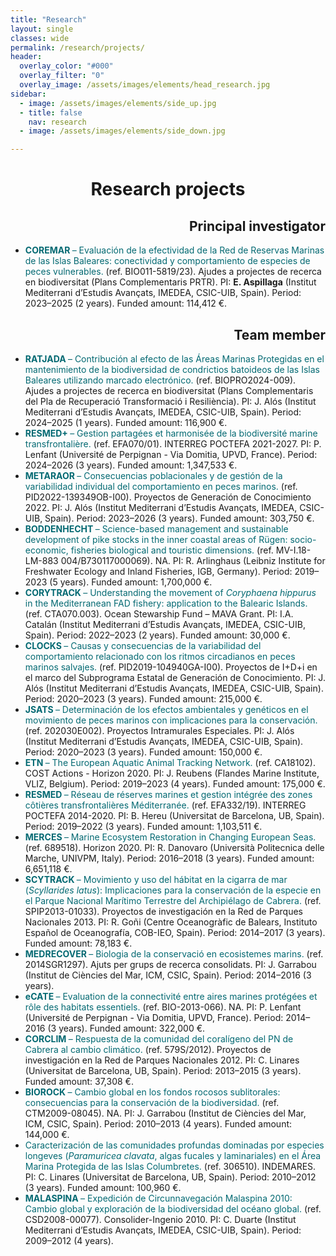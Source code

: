 ```yaml
---
title: "Research"
layout: single
classes: wide
permalink: /research/projects/
header:
  overlay_color: "#000"
  overlay_filter: "0"
  overlay_image: /assets/images/elements/head_research.jpg
sidebar:
  - image: /assets/images/elements/side_up.jpg
  - title: false
    nav: research
  - image: /assets/images/elements/side_down.jpg

---
```


<h1 align=center>Research projects</h1>

<ul>
    <h2 align=right>Principal investigator</h2>
    <li><span style='color:#036972'><b> COREMAR </b>– Evaluación de la efectividad de la Red de Reservas Marinas de las Islas Baleares: conectividad y comportamiento de especies de peces vulnerables. </span>(ref. BIO011-5819/23). Ajudes a projectes de recerca en biodiversitat (Plans Complementaris PRTR). PI: <b>E. Aspillaga</b> (Institut Mediterrani d’Estudis Avançats, IMEDEA, CSIC-UIB, Spain). Period: 2023–2025 (2 years). Funded amount: 114,412 €.</li>
    <h2 align=right>Team member</h2>
    <li><span style='color:#036972'><b> RATJADA </b>– Contribución al efecto de las Áreas Marinas Protegidas en el mantenimiento de la biodiversidad de condrictios batoideos de las Islas Baleares utilizando marcado electrónico. </span>(ref. BIOPRO2024-009). Ajudes a projectes de recerca en biodiversitat (Plans Complementaris del Pla de Recuperació Transformació i Resiliència). PI: J. Alós (Institut Mediterrani d’Estudis Avançats, IMEDEA, CSIC-UIB, Spain). Period: 2024–2025 (1 years). Funded amount: 116,900 €.</li>
    <li><span style='color:#036972'><b> RESMED+ </b>– Gestion partagées et harmonisée de la biodiversité marine transfrontalière. </span>(ref. EFA070/01). INTERREG POCTEFA 2021-2027. PI: P. Lenfant (Université de Perpignan - Via Domitia, UPVD, France). Period: 2024–2026 (3 years). Funded amount: 1,347,533 €.</li>
    <li><span style='color:#036972'><b> METARAOR </b>– Consecuencias poblacionales y de gestión de la variabilidad individual del comportamiento en peces marinos. </span>(ref. PID2022-139349OB-I00). Proyectos de Generación de Conocimiento 2022. PI: J. Alós (Institut Mediterrani d’Estudis Avançats, IMEDEA, CSIC-UIB, Spain). Period: 2023–2026 (3 years). Funded amount: 303,750 €.</li>
    <li><span style='color:#036972'><b> BODDENHECHT </b>– Science-based management and sustainable development of pike stocks in the inner coastal areas of Rügen: socio-economic, fisheries biological and touristic dimensions. </span>(ref. MV-I.18-LM-883 004/B730117000069). NA. PI: R. Arlinghaus (Leibniz Institute for Freshwater Ecology and Inland Fisheries, IGB, Germany). Period: 2019–2023 (5 years). Funded amount: 1,700,000 €.</li>
    <li><span style='color:#036972'><b> CORYTRACK </b>– Understanding the movement of <i>Coryphaena hippurus</i> in the Mediterranean FAD fishery: application to the Balearic Islands. </span>(ref. CTA070.003). Ocean Stewarship Fund – MAVA Grant. PI: I.A. Catalán (Institut Mediterrani d’Estudis Avançats, IMEDEA, CSIC-UIB, Spain). Period: 2022–2023 (2 years). Funded amount: 30,000 €.</li>
    <li><span style='color:#036972'><b> CLOCKS </b>– Causas y consecuencias de la variabilidad del comportamiento relacionado con los ritmos circadianos en peces marinos salvajes. </span>(ref. PID2019-104940GA-I00). Proyectos de I+D+i en el marco del Subprograma Estatal de Generación de Conocimiento. PI: J. Alós (Institut Mediterrani d’Estudis Avançats, IMEDEA, CSIC-UIB, Spain). Period: 2020–2023 (3 years). Funded amount: 215,000 €.</li>
    <li><span style='color:#036972'><b> JSATS </b>– Determinación de los efectos ambientales y genéticos en el movimiento de peces marinos con implicaciones para la conservación. </span>(ref. 202030E002). Proyectos Intramurales Especiales. PI: J. Alós (Institut Mediterrani d’Estudis Avançats, IMEDEA, CSIC-UIB, Spain). Period: 2020–2023 (3 years). Funded amount: 150,000 €.</li>
    <li><span style='color:#036972'><b> ETN </b>– The European Aquatic Animal Tracking Network. </span>(ref. CA18102). COST Actions - Horizon 2020. PI: J. Reubens (Flandes Marine Institute, VLIZ, Belgium). Period: 2019–2023 (4 years). Funded amount: 175,000 €.</li>
    <li><span style='color:#036972'><b> RESMED </b>– Réseau de réserves marines et gestion intégrée des zones côtières transfrontalières Méditerranée. </span>(ref. EFA332/19). INTERREG POCTEFA 2014-2020. PI: B. Hereu (Universitat de Barcelona, UB, Spain). Period: 2019–2022 (3 years). Funded amount: 1,103,511 €.</li>
    <li><span style='color:#036972'><b> MERCES </b>– Marine Ecosystem Restoration in Changing European Seas. </span>(ref. 689518). Horizon 2020. PI: R. Danovaro (Università Politecnica delle Marche, UNIVPM, Italy). Period: 2016–2018 (3 years). Funded amount: 6,651,118 €.</li>
    <li><span style='color:#036972'><b> SCYTRACK </b>– Movimiento y uso del hábitat en la cigarra de mar (<i>Scyllarides latus</i>): Implicaciones para la conservación de la especie en el Parque Nacional Marítimo Terrestre del Archipiélago de Cabrera. </span>(ref. SPIP2013-01033). Proyectos de investigación en la Red de Parques Nacionales 2013. PI: R. Goñi (Centre Oceanogràfic de Balears, Instituto Español de Oceanografía, COB-IEO, Spain). Period: 2014–2017 (3 years). Funded amount: 78,183 €.</li>
    <li><span style='color:#036972'><b> MEDRECOVER </b>– Biologia de la conservació en ecosistemes marins. </span>(ref. 2014SGR1297). Ajuts per grups de recerca consolidats. PI: J. Garrabou (Institut de Ciències del Mar, ICM, CSIC, Spain). Period: 2014–2016 (3 years).</li>
    <li><span style='color:#036972'><b> eCATE </b>– Evaluation de la connectivité entre aires marines protégées et rôle des habitats essentiels. </span>(ref. BIO-2013-066). NA. PI: P. Lenfant (Université de Perpignan - Via Domitia, UPVD, France). Period: 2014–2016 (3 years). Funded amount: 322,000 €.</li>
    <li><span style='color:#036972'><b> CORCLIM </b>– Respuesta de la comunidad del coralígeno del PN de Cabrera al cambio climático. </span>(ref. 579S/2012). Proyectos de investigación en la Red de Parques Nacionales 2012. PI: C. Linares (Universitat de Barcelona, UB, Spain). Period: 2013–2015 (3 years). Funded amount: 37,308 €.</li>
    <li><span style='color:#036972'><b> BIOROCK </b>– Cambio global en los fondos rocosos sublitorales: consecuencias para la conservación de la biodiversidad. </span>(ref. CTM2009-08045). NA. PI: J. Garrabou (Institut de Ciències del Mar, ICM, CSIC, Spain). Period: 2010–2013 (4 years). Funded amount: 144,000 €.</li>
    <li><span style='color:#036972'>Caracterización de las comunidades profundas dominadas por especies longeves (<i>Paramuricea clavata</i>, algas fucales y laminariales) en el Área Marina Protegida de las Islas Columbretes. </span>(ref. 306510). INDEMARES. PI: C. Linares (Universitat de Barcelona, UB, Spain). Period: 2010–2012 (3 years). Funded amount: 100,960 €.</li>
    <li><span style='color:#036972'><b> MALASPINA </b>– Expedición de Circunnavegación Malaspina 2010: Cambio global y exploración de la biodiversidad del océano global. </span>(ref. CSD2008-00077). Consolider-Ingenio 2010. PI: C. Duarte (Institut Mediterrani d’Estudis Avançats, IMEDEA, CSIC-UIB, Spain). Period: 2009–2012 (4 years).</li>
</ul>
